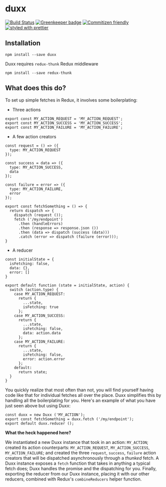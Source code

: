 # duxx

[![Build Status](https://travis-ci.org/enriquecaballero/duxx.svg?branch=master)](https://travis-ci.org/enriquecaballero/duxx) [![Greenkeeper badge](https://badges.greenkeeper.io/enriquecaballero/duxx.svg)](https://greenkeeper.io/) [![Commitizen friendly](https://img.shields.io/badge/commitizen-friendly-brightgreen.svg)](http://commitizen.github.io/cz-cli/) [![styled with prettier](https://img.shields.io/badge/styled_with-prettier-ff69b4.svg)](https://github.com/prettier/prettier)

## Installation
```
npm install --save duxx
```
Duxx requires `redux-thunk` Redux middleware
```
npm install --save redux-thunk
```

## What does this do?

To set up simple fetches in Redux, it involves some boilerplating:

- Three actions

```
export const MY_ACTION_REQUEST = 'MY_ACTION_REQUEST';
export const MY_ACTION_SUCCESS = 'MY_ACTION_SUCCESS';
export const MY_ACTION_FAILURE = 'MY_ACTION_FAILURE';
```

- A few action creators

```
const request = () => ({
  type: MY_ACTION_REQUEST
});

const success = data => ({
  type: MY_ACTION_SUCCESS,
  data
});

const failure = error => ({
  type: MY_ACTION_FAILURE,
  error
});

export const fetchSomething = () => {
  return dispatch => {
    dispatch (request ());
    fetch ('/my/endpoint')
      .then (handleErrors)
      .then (response => response.json ())
      .then (data => dispatch (success (data)))
      .catch (error => dispatch (failure (error)));
}
```

- A reducer

```
const initialState = {
  isFetching: false,
  data: {},
  error: []
}

export default function (state = initialState, action) {
  switch (action.type) {
    case MY_ACTION_REQUEST:
      return {
        ...state,
        isFetching: true
      };
    case MY_ACTION_SUCCESS:
      return {
        ...state,
        isFetching: false,
        data: action.data
      };
    case MY_ACTION_FAILURE:
      return {
        ...state,
        isFetching: false,
        error: action.error
      };
    default:
      return state;
  }
}
```

You quickly realize that most often than not, you will find yourself having code like that for individual fetches all over the place. Duxx simplifies this by handling all the boilerplating for you. Here's an example of what you have just seen above but using Duxx:
```
const duxx = new Duxx ('MY_ACTION');
export const fetchSomething = duxx.fetch ('/my/endpoint');
export default duxx.reducer ();
```
**What the heck happened here?**

We instantiated a new Duxx instance that took in an action: `MY_ACTION`; created its action counterparts: `MY_ACTION_REQUEST`, `MY_ACTION_SUCCESS`, `MY_ACTION_FAILURE`; and created the three `request`, `success`, `failure` action creators that will be dispatched asynchronously through a _thunked_ fetch. A Duxx instance exposes a `fetch` function that takes in anything a typical fetch does; Duxx handles the promise and the dispatching for you. Finally, exporting the reducer from our Duxx instance, placing it with our other reducers, combined with Redux's `combineReducers` helper function.
